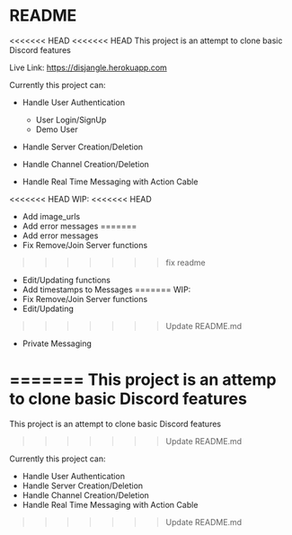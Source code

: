 # README

<<<<<<< HEAD
<<<<<<< HEAD
This project is an attempt to clone basic Discord features

Live Link: https://disjangle.herokuapp.com

Currently this project can:

* Handle User Authentication
  * User Login/SignUp
  * Demo User
  
* Handle Server Creation/Deletion 
* Handle Channel Creation/Deletion 
* Handle Real Time Messaging with Action Cable


<<<<<<< HEAD
WIP:
<<<<<<< HEAD
* Add image_urls
* Add error messages
=======
* Add error messages
* Fix Remove/Join Server functions
>>>>>>> fix readme
* Edit/Updating functions
* Add timestamps to Messages
=======
WIP: 
* Fix Remove/Join Server functions
* Edit/Updating 
>>>>>>> Update README.md
* Private Messaging

=======
This project is an attemp to clone basic Discord features
=======
This project is an attempt to clone basic Discord features
>>>>>>> Update README.md

Currently this project can:
* Handle User Authentication
* Handle Server Creation/Deletion 
* Handle Channel Creation/Deletion 
* Handle Real Time Messaging with Action Cable


>>>>>>> Update README.md
